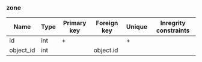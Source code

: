 ### zone


|Name|Type|Primary key|Foreign key|Unique|Inregrity constraints|
|----|----|-----------|-----------|------|---------------------|
|id|int|+||+||
|object_id|int||object.id|||

